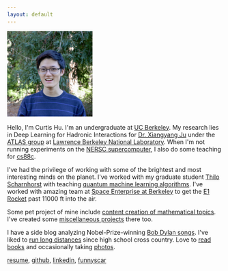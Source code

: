 ```yaml
---
layout: default
---
```



<!-- This will be the go blurb for your bio -->

<img src="assets/img/profile.jpeg" alt="drawing" width="200"/>

<!-- Current position and things happening in my life -->

Hello, I'm Curtis Hu. I'm an undergraduate at <a href="">UC Berkeley</a>. My research lies in Deep Learning for Hadronic Interactions for <a href="https://xju2.github.io/students/">Dr. Xiangyang Ju</a> under the <a href="https://www.physics.lbl.gov/atlas/">ATLAS group</a> at <a href="https://www.physics.lbl.gov/">Lawrence Berkeley National Laboratory</a>. When I'm not running experiments on the <a href="https://www.nersc.gov/">NERSC supercomputer</a>, I also do some teaching for <a href="https://c88c.org/fa23/">cs88c</a>. 


<!-- Who i worked with, big names preferably -->
I've had the privilege of working with some of the brightest and most interesting minds on the planet. I've worked with my graduate student <a href="https://www.pi.uni-bonn.de/brock/en/results/data/t00000052.pdf">Thilo Scharnhorst</a> with teaching <a href="https://funnyscar.com/writings/">quantum machine learning algorithms</a>. I've worked with amazing team at <a href="https://www.berkeleyse.org/">Space Enterprise at Berkeley</a> to get the <a href="https://www.berkeleyse.org/eureka1">E1 Rocket</a> past 11000 ft into the air.


Some pet project of mine include <a href="https://funnyscar.com/">content creation of mathematical topics</a>. I've created some <a href="https://funnyscar.com/projects">miscellaneous projects</a> there too.


<!-- Hobbies, show that you're human and easy to get along and that they should reach out -->
I have a side blog analyzing Nobel-Prize-winning <a href="https://curtishu.medium.com">Bob Dylan songs</a>. I've liked to <a href="https://www.strava.com/athletes/curtis_hu">run long distances</a> since high school cross country. Love to <a href="https://www.goodreads.com/curtisjhu
">read books</a> and occasionally taking <a href="https://flickr.com/people/curtisjhu">photos</a>.

<a href="https://bucket.funnyscar.com/resumes/resume%20(8).pdf">resume</a>,
<a href="https://github.com/curtisjhu">github</a>,
<a href="https://linkedin.com/in/curtisjhu">linkedin</a>,
<a href="https://funnyscar.com">funnyscar</a>